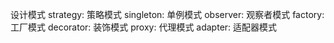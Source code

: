 设计模式
strategy: 策略模式
singleton: 单例模式
observer: 观察者模式
factory: 工厂模式
decorator: 装饰模式
proxy: 代理模式
adapter: 适配器模式